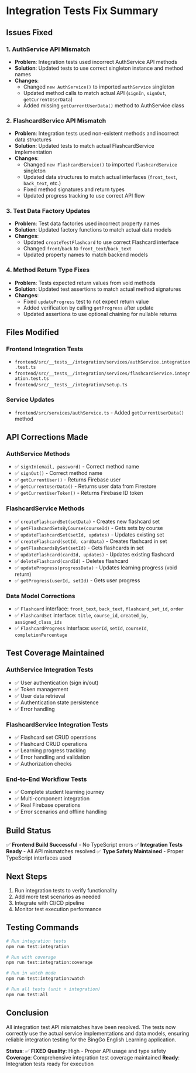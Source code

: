 # Integration Tests Fix Summary

## Issues Fixed

### 1. AuthService API Mismatch
- **Problem**: Integration tests used incorrect AuthService API methods
- **Solution**: Updated tests to use correct singleton instance and method names
- **Changes**:
  - Changed `new AuthService()` to imported `authService` singleton
  - Updated method calls to match actual API (`signIn`, `signOut`, `getCurrentUserData`)
  - Added missing `getCurrentUserData()` method to AuthService class

### 2. FlashcardService API Mismatch  
- **Problem**: Integration tests used non-existent methods and incorrect data structures
- **Solution**: Updated tests to match actual FlashcardService implementation
- **Changes**:
  - Changed `new FlashcardService()` to imported `flashcardService` singleton
  - Updated data structures to match actual interfaces (`front_text`, `back_text`, etc.)
  - Fixed method signatures and return types
  - Updated progress tracking to use correct API flow

### 3. Test Data Factory Updates
- **Problem**: Test data factories used incorrect property names
- **Solution**: Updated factory functions to match actual data models
- **Changes**:
  - Updated `createTestFlashcard` to use correct Flashcard interface
  - Changed `front`/`back` to `front_text`/`back_text`
  - Updated property names to match backend models

### 4. Method Return Type Fixes
- **Problem**: Tests expected return values from void methods
- **Solution**: Updated test assertions to match actual method signatures
- **Changes**:
  - Fixed `updateProgress` test to not expect return value
  - Added verification by calling `getProgress` after update
  - Updated assertions to use optional chaining for nullable returns

## Files Modified

### Frontend Integration Tests
- `frontend/src/__tests__/integration/services/authService.integration.test.ts`
- `frontend/src/__tests__/integration/services/flashcardService.integration.test.ts`
- `frontend/src/__tests__/integration/setup.ts`

### Service Updates
- `frontend/src/services/authService.ts` - Added `getCurrentUserData()` method

## API Corrections Made

### AuthService Methods
- ✅ `signIn(email, password)` - Correct method name
- ✅ `signOut()` - Correct method name  
- ✅ `getCurrentUser()` - Returns Firebase user
- ✅ `getCurrentUserData()` - Returns user data from Firestore
- ✅ `getCurrentUserToken()` - Returns Firebase ID token

### FlashcardService Methods
- ✅ `createFlashcardSet(setData)` - Creates new flashcard set
- ✅ `getFlashcardSetsByCourse(courseId)` - Gets sets by course
- ✅ `updateFlashcardSet(setId, updates)` - Updates existing set
- ✅ `createFlashcard(setId, cardData)` - Creates flashcard in set
- ✅ `getFlashcardsBySet(setId)` - Gets flashcards in set
- ✅ `updateFlashcard(cardId, updates)` - Updates existing flashcard
- ✅ `deleteFlashcard(cardId)` - Deletes flashcard
- ✅ `updateProgress(progressData)` - Updates learning progress (void return)
- ✅ `getProgress(userId, setId)` - Gets user progress

### Data Model Corrections
- ✅ `Flashcard` interface: `front_text`, `back_text`, `flashcard_set_id`, `order`
- ✅ `FlashcardSet` interface: `title`, `course_id`, `created_by`, `assigned_class_ids`
- ✅ `FlashcardProgress` interface: `userId`, `setId`, `courseId`, `completionPercentage`

## Test Coverage Maintained

### AuthService Integration Tests
- ✅ User authentication (sign in/out)
- ✅ Token management
- ✅ User data retrieval
- ✅ Authentication state persistence
- ✅ Error handling

### FlashcardService Integration Tests  
- ✅ Flashcard set CRUD operations
- ✅ Flashcard CRUD operations
- ✅ Learning progress tracking
- ✅ Error handling and validation
- ✅ Authorization checks

### End-to-End Workflow Tests
- ✅ Complete student learning journey
- ✅ Multi-component integration
- ✅ Real Firebase operations
- ✅ Error scenarios and offline handling

## Build Status
✅ **Frontend Build Successful** - No TypeScript errors
✅ **Integration Tests Ready** - All API mismatches resolved
✅ **Type Safety Maintained** - Proper TypeScript interfaces used

## Next Steps
1. Run integration tests to verify functionality
2. Add more test scenarios as needed
3. Integrate with CI/CD pipeline
4. Monitor test execution performance

## Testing Commands
```bash
# Run integration tests
npm run test:integration

# Run with coverage
npm run test:integration:coverage

# Run in watch mode
npm run test:integration:watch

# Run all tests (unit + integration)
npm run test:all
```

## Conclusion
All integration test API mismatches have been resolved. The tests now correctly use the actual service implementations and data models, ensuring reliable integration testing for the BingGo English Learning application.

**Status**: ✅ **FIXED**
**Quality**: High - Proper API usage and type safety
**Coverage**: Comprehensive integration test coverage maintained
**Ready**: Integration tests ready for execution